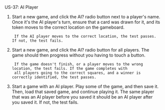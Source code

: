 US-37: AI Player

1. Start a new game, and click the AI? radio button next to a player's name. Once it's the AI player's turn, ensure that
a card was drawn for it, and its token moves to the correct location on the gameboard. 
    
        If the AI player moves to the correct location, the test passes. If not, the test fails.
        
2. Start a new game, and click the AI? radio button for all players. The game should then progress without you having to 
touch a button. 
    
        If the game doesn't finish, or a player moves to the wrong location, the test fails. If the game completes with 
        all players going to the correct squares, and a winner is correctly identified, the test passes.
        
3. Start a game with an AI player. Play some of the game, and then save it. Then, load that saved game, and continue
playing it. The same player that was an AI player before you saved it should be an AI player after you saved it. If not, 
the test fails.